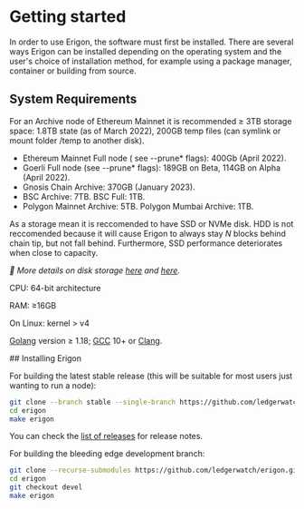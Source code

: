 
# Getting started

In order to use Erigon, the software must first be installed. There are several ways Erigon can be installed depending on the operating system and the user's choice of installation method, for example using a package manager, container or building from source.

## System Requirements

For an Archive node of Ethereum Mainnet it is recommended ≥ 3TB storage space: 1.8TB state (as of March 2022), 200GB temp files (can symlink or mount folder <datadir>/temp to another disk).

- Ethereum Mainnet Full node ( see --prune* flags): 400Gb (April 2022).
- Goerli Full node (see --prune* flags): 189GB on Beta, 114GB on Alpha (April 2022).
- Gnosis Chain Archive: 370GB (January 2023).
- BSC Archive: 7TB. BSC Full: 1TB.
- Polygon Mainnet Archive: 5TB. Polygon Mumbai Archive: 1TB.

As a storage mean it is reccomended to have SSD or NVMe disk. HDD is not reccomended because it will cause Erigon to always stay *N* blocks behind chain tip, but not fall behind. Furthermore, SSD performance deteriorates when close to capacity. 

*🔬 More details on disk storage [here](https://erigon.substack.com/p/disk-footprint-changes-in-new-erigon?s=r) and [here](https://ledgerwatch.github.io/turbo_geth_release.html#Disk-space).*

CPU: 64-bit architecture

RAM: ≥16GB

On Linux: kernel > v4

[Golang](https://go.dev/doc/install) version ≥ 1.18; [GCC](https://go.dev/doc/install/gccgo) 10+ or [Clang](https://clang.llvm.org).

## Installing Erigon

For building the latest stable release (this will be suitable for most users just wanting to run a node):

```bash
git clone --branch stable --single-branch https://github.com/ledgerwatch/erigon.git
cd erigon
make erigon
```

You can check the [list of releases](https://github.com/ledgerwatch/erigon/releases) for release notes.

For building the bleeding edge development branch:

```bash
git clone --recurse-submodules https://github.com/ledgerwatch/erigon.git
cd erigon
git checkout devel
make erigon
```